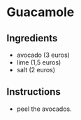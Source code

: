 # Guacamole
## Ingredients
* avocado (3 euros)
* lime (1,5 euros)
* salt (2 euros)
## Instructions
* peel the avocados.

